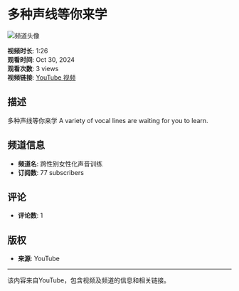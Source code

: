 # 多种声线等你来学

![频道头像](https://yt3.ggpht.com/_fL-51tY3Y6CTpGPaBOl5d3v8amaCZjcKJdqk85EmkKGSpN4oQX1fOiXf8aUY9MMa-9dW7YFUw=s48-c-k-c0x00ffffff-no-rj)

**视频时长**: 1:26  
**观看时间**: Oct 30, 2024  
**观看次数**: 3 views  
**视频链接**: [YouTube 视频](https://www.youtube.com/watch?v=Biii4l597G8)

## 描述
多种声线等你来学 A variety of vocal lines are waiting for you to learn.

## 频道信息
- **频道名**: 跨性别女性化声音训练
- **订阅数**: 77 subscribers

## 评论
- **评论数**: 1

## 版权
- **来源**: YouTube

---

该内容来自YouTube，包含视频及频道的信息和相关链接。